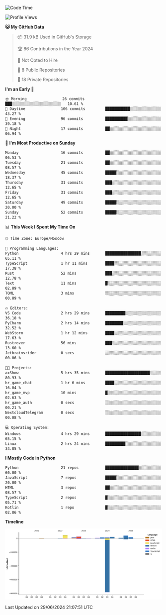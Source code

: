 <!--START_SECTION:waka-->
![Code Time](http://img.shields.io/badge/Code%20Time-381%20hrs%2020%20mins-blue)

![Profile Views](http://img.shields.io/badge/Profile%20Views-0-blue)

**🐱 My GitHub Data** 

> 📦 31.9 kB Used in GitHub's Storage 
 > 
> 🏆 86 Contributions in the Year 2024
 > 
> 🚫 Not Opted to Hire
 > 
> 📜 8 Public Repositories 
 > 
> 🔑 18 Private Repositories 
 > 
**I'm an Early 🐤** 

```text
🌞 Morning                26 commits          ███░░░░░░░░░░░░░░░░░░░░░░   10.61 % 
🌆 Daytime                106 commits         ███████████░░░░░░░░░░░░░░   43.27 % 
🌃 Evening                96 commits          ██████████░░░░░░░░░░░░░░░   39.18 % 
🌙 Night                  17 commits          ██░░░░░░░░░░░░░░░░░░░░░░░   06.94 % 
```
📅 **I'm Most Productive on Sunday** 

```text
Monday                   16 commits          ██░░░░░░░░░░░░░░░░░░░░░░░   06.53 % 
Tuesday                  21 commits          ██░░░░░░░░░░░░░░░░░░░░░░░   08.57 % 
Wednesday                45 commits          █████░░░░░░░░░░░░░░░░░░░░   18.37 % 
Thursday                 31 commits          ███░░░░░░░░░░░░░░░░░░░░░░   12.65 % 
Friday                   31 commits          ███░░░░░░░░░░░░░░░░░░░░░░   12.65 % 
Saturday                 49 commits          █████░░░░░░░░░░░░░░░░░░░░   20.00 % 
Sunday                   52 commits          █████░░░░░░░░░░░░░░░░░░░░   21.22 % 
```


📊 **This Week I Spent My Time On** 

```text
🕑︎ Time Zone: Europe/Moscow

💬 Programming Languages: 
Python                   4 hrs 29 mins       ████████████████░░░░░░░░░   65.11 % 
TypeScript               1 hr 11 mins        ████░░░░░░░░░░░░░░░░░░░░░   17.38 % 
Rust                     52 mins             ███░░░░░░░░░░░░░░░░░░░░░░   12.78 % 
Text                     11 mins             █░░░░░░░░░░░░░░░░░░░░░░░░   02.89 % 
TOML                     3 mins              ░░░░░░░░░░░░░░░░░░░░░░░░░   00.89 % 

🔥 Editors: 
VS Code                  2 hrs 29 mins       █████████░░░░░░░░░░░░░░░░   36.18 % 
PyCharm                  2 hrs 14 mins       ████████░░░░░░░░░░░░░░░░░   32.52 % 
WebStorm                 1 hr 12 mins        ████░░░░░░░░░░░░░░░░░░░░░   17.63 % 
Rustrover                56 mins             ███░░░░░░░░░░░░░░░░░░░░░░   13.60 % 
Jetbrainsrider           0 secs              ░░░░░░░░░░░░░░░░░░░░░░░░░   00.06 % 

🐱‍💻 Projects: 
axShow                   5 hrs 35 mins       ████████████████████░░░░░   80.93 % 
hr_game_chat             1 hr 6 mins         ████░░░░░░░░░░░░░░░░░░░░░   16.04 % 
hr_game_mvp              10 mins             █░░░░░░░░░░░░░░░░░░░░░░░░   02.63 % 
hr_game_auth             0 secs              ░░░░░░░░░░░░░░░░░░░░░░░░░   00.21 % 
NextcloudTelegram        0 secs              ░░░░░░░░░░░░░░░░░░░░░░░░░   00.08 % 

💻 Operating System: 
Windows                  4 hrs 29 mins       ████████████████░░░░░░░░░   65.15 % 
Linux                    2 hrs 24 mins       █████████░░░░░░░░░░░░░░░░   34.85 % 
```

**I Mostly Code in Python** 

```text
Python                   21 repos            ███████████████░░░░░░░░░░   60.00 % 
JavaScript               7 repos             █████░░░░░░░░░░░░░░░░░░░░   20.00 % 
HTML                     3 repos             ██░░░░░░░░░░░░░░░░░░░░░░░   08.57 % 
TypeScript               2 repos             █░░░░░░░░░░░░░░░░░░░░░░░░   05.71 % 
Kotlin                   1 repo              █░░░░░░░░░░░░░░░░░░░░░░░░   02.86 % 
```



**Timeline**

![Lines of Code chart](https://raw.githubusercontent.com/adlemx/adlemx/main/assets/bar_graph.png)


 Last Updated on 29/06/2024 21:07:51 UTC
<!--END_SECTION:waka-->
